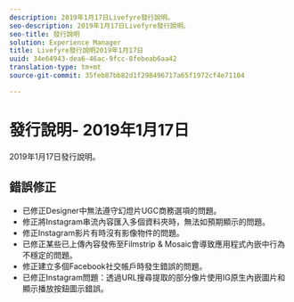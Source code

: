 ```yaml
---
description: 2019年1月17日Livefyre發行說明。
seo-description: 2019年1月17日Livefyre發行說明。
seo-title: 發行說明
solution: Experience Manager
title: Livefyre發行說明2019年1月17日
uuid: 34e64943-dea6-46ac-9fcc-8febeab6aa42
translation-type: tm+mt
source-git-commit: 35feb87bb82d1f298496717a65f1972cf4e71104

---
```



# 發行說明- 2019年1月17日

2019年1月17日發行說明。

## 錯誤修正

* 已修正Designer中無法遵守幻燈片UGC商務選項的問題。
* 修正將Instagram串流內容匯入多個資料夾時，無法如預期顯示的問題。
* 修正Instagram影片有時沒有影像物件的問題。
* 已修正某些已上傳內容發佈至Filmstrip &amp; Mosaic會導致應用程式內嵌中行為不穩定的問題。
* 修正建立多個Facebook社交帳戶時發生錯誤的問題。
* 已修正Instagram問題：透過URL搜尋提取的部分像片使用IG原生內嵌圖片和顯示播放按鈕圖示錯誤。
